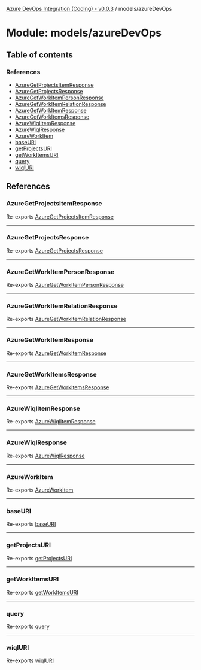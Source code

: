 [Azure DevOps Integration (Coding) - v0.0.3](../README.md) / models/azureDevOps

# Module: models/azureDevOps

## Table of contents

### References

- [AzureGetProjectsItemResponse](models_azureDevOps.md#azuregetprojectsitemresponse)
- [AzureGetProjectsResponse](models_azureDevOps.md#azuregetprojectsresponse)
- [AzureGetWorkItemPersonResponse](models_azureDevOps.md#azuregetworkitempersonresponse)
- [AzureGetWorkItemRelationResponse](models_azureDevOps.md#azuregetworkitemrelationresponse)
- [AzureGetWorkItemResponse](models_azureDevOps.md#azuregetworkitemresponse)
- [AzureGetWorkItemsResponse](models_azureDevOps.md#azuregetworkitemsresponse)
- [AzureWiqlItemResponse](models_azureDevOps.md#azurewiqlitemresponse)
- [AzureWiqlResponse](models_azureDevOps.md#azurewiqlresponse)
- [AzureWorkItem](models_azureDevOps.md#azureworkitem)
- [baseURI](models_azureDevOps.md#baseuri)
- [getProjectsURI](models_azureDevOps.md#getprojectsuri)
- [getWorkItemsURI](models_azureDevOps.md#getworkitemsuri)
- [query](models_azureDevOps.md#query)
- [wiqlURI](models_azureDevOps.md#wiqluri)

## References

### AzureGetProjectsItemResponse

Re-exports [AzureGetProjectsItemResponse](../classes/models_azureDevOps_getProjects_azureGetProjectsItemResponse.AzureGetProjectsItemResponse.md)

___

### AzureGetProjectsResponse

Re-exports [AzureGetProjectsResponse](../classes/models_azureDevOps_getProjects_azureGetProjectsResponse.AzureGetProjectsResponse.md)

___

### AzureGetWorkItemPersonResponse

Re-exports [AzureGetWorkItemPersonResponse](../classes/models_azureDevOps_getWorkItems_azureGetWorkItemPersonResponse.AzureGetWorkItemPersonResponse.md)

___

### AzureGetWorkItemRelationResponse

Re-exports [AzureGetWorkItemRelationResponse](../classes/models_azureDevOps_getWorkItems_azureGetWorkItemRelationResponse.AzureGetWorkItemRelationResponse.md)

___

### AzureGetWorkItemResponse

Re-exports [AzureGetWorkItemResponse](../classes/models_azureDevOps_getWorkItems_azureGetWorkItemResponse.AzureGetWorkItemResponse.md)

___

### AzureGetWorkItemsResponse

Re-exports [AzureGetWorkItemsResponse](../classes/models_azureDevOps_getWorkItems_azureGetWorkItemsResponse.AzureGetWorkItemsResponse.md)

___

### AzureWiqlItemResponse

Re-exports [AzureWiqlItemResponse](../classes/models_azureDevOps_wiql_azureWiqlItemResponse.AzureWiqlItemResponse.md)

___

### AzureWiqlResponse

Re-exports [AzureWiqlResponse](../classes/models_azureDevOps_wiql_azureWiqlResponse.AzureWiqlResponse.md)

___

### AzureWorkItem

Re-exports [AzureWorkItem](../classes/models_azureDevOps_azureWorkItem.AzureWorkItem.md)

___

### baseURI

Re-exports [baseURI](models_azureDevOps_baseURI.md#baseuri)

___

### getProjectsURI

Re-exports [getProjectsURI](models_azureDevOps_getProjects_resourceURI.md#getprojectsuri)

___

### getWorkItemsURI

Re-exports [getWorkItemsURI](models_azureDevOps_getWorkItems_resourceURI.md#getworkitemsuri)

___

### query

Re-exports [query](models_azureDevOps_wiql_query.md#query)

___

### wiqlURI

Re-exports [wiqlURI](models_azureDevOps_wiql_resourceURI.md#wiqluri)
